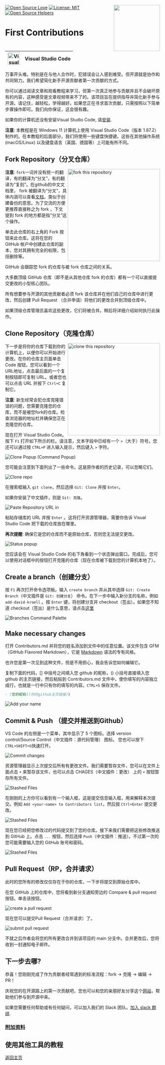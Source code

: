 [![Open Source Love](https://badges.frapsoft.com/os/v1/open-source.svg?v=103)](https://github.com/ellerbrock/open-source-badges/)
[<img align="right" width="150" src="https://firstcontributions.github.io/assets/Readme/join-slack-team.png">](https://join.slack.com/t/firstcontributors/shared_invite/zt-1hg51qkgm-Xc7HxhsiPYNN3ofX2_I8FA)
[![License: MIT](https://img.shields.io/badge/License-MIT-green.svg)](https://opensource.org/licenses/MIT)
[![Open Source Helpers](https://www.codetriage.com/roshanjossey/first-contributions/badges/users.svg)](https://www.codetriage.com/roshanjossey/first-contributions)

# First Contributions

| <img alt="Visual Studio Code" src="https://upload.wikimedia.org/wikipedia/commons/2/2d/Visual_Studio_Code_1.18_icon.svg" width="40"> | Visual Studio Code |
| ------------------------------------------------------------------------------------------------------------------------------------ | ------------------ |

万事开头难。特别是在与他人合作时，犯错误会让人感到难受。但开源就是协作和共同努力。我们希望简化新手开源贡献者第一次贡献的方式。

你可以通过阅读文章和观看教程来学习，但第一次真正地参与贡献并且不会破坏原有的内容，这种感受是文章视频带来不了的。该项目旨在提供指导并简化新手参与开源。请记住，越轻松，学得越好。如果您正在寻求首次贡献，只需按照以下简单步骤操作即可。我们向你保证，这会很有趣。

如果你的计算机还没有安装Visual Studio Code, 请[安装](https://code.visualstudio.com/download).

**注意**: 本教程是在 Windows 11 计算机上使用 Visual Studio Code（版本 1.87.2）制作的。在本教程的后面部分，我们将使用一些键盘快捷键。这些在其他操作系统 (macOS/Linux) 以及键盘语言（英国、德国等）上可能有所不同。

## Fork Repository（分叉仓库）

<img align="right" width="300" src="https://firstcontributions.github.io/assets/Readme/fork.png" alt="fork this repository" />

**注意**: `fork`一词并没有统一的翻译，有的翻译为“分叉”，有的翻译为“复刻”。在github的中文文档里， fork 被翻译为“分叉”，具体内涵可以查看[文档](https://docs.github.com/zh/pull-requests/collaborating-with-pull-requests/working-with-forks/about-forks)，类似于创建备份的意思。为了交流的方便更推荐直接称之为 fork ，下文提到 fork 的地方都是指“分叉”这个操作。

单击此仓库的右上角的 Fork 按钮来此仓库。这将在您的 GitHub 帐户中创建此仓库的副本，您对其拥有完全的权限，包括删除等。

GitHub 会跟踪您 fork 的仓库与被 fork 仓库之间的关系。

大多数顶级 GitHub 仓库（即不是从其他仓库 fork 的仓库）都有一个可以直接提交更改的小型核心团队。

所有想要参与开源的其他贡献者必须 fork 该仓库并在他们自己的仓库中进行更改，然后创建 Pull Request （合并申请）将他们的更改合并到顶级仓库中。

如果顶级仓库管理员喜欢这些更改，它们将被合并。稍后将详细介绍如何执行此操作。

## Clone Repository（克隆仓库）

<img align="right" width="300" src="https://firstcontributions.github.io/assets/Readme/clone.png" alt="clone this repository" />

下一步是将你的仓库下载到你的计算机上，以便你可以开始进行更改。在你的仓库主页面单击 Code 按钮，您可以看到一个URL地址，点击最后面的一个复制按钮即可复制 URL。或者您也可以点击 URL 并按下 `Ctrl+C` 复制它。

**注意**: 新生经常会犯仓库克隆错误的问题，您需要克隆您的仓库，而不是被您fork的仓库。检查浏览器的地址栏并确保您正在克隆您的仓库。

现在打开 Visual Studio Code。按下 `F1` 打开如下所示的栏。请注意，文本字段中已经有一个 `>`（大于）符号。您还可以通过按 `CTRL+P` 进入输入提示，然后键入 `>` 字符。

<img src="https://firstcontributions.github.io/assets/gui-tool-tutorials/github-windows-vs-code-tutorial/vscode-2018-08-clone.png" alt="Clone Popup (Command Popup)" />

您可能会注意到下面列出了一些命令。这是原作者的历史记录，可以忽略它们。

<img src="https://firstcontributions.github.io/assets/gui-tool-tutorials/github-windows-vs-code-tutorial/vscode-2018-08-clone1.png" alt="Clone repo" />

在搜索框输入 `git clone`，然后选择 `Git: Clone` 并按 `Enter`。

如果你安装了中文插件，则是 `Git: 克隆`。

<img src="https://firstcontributions.github.io/assets/gui-tool-tutorials/github-windows-vs-code-tutorial/vscode-2018-08-clone2.png" alt="Paste Repository URL in" />

粘贴存储库的 URL 并按 `Enter` 。这将打开资源管理器，需要你告诉 Visual Studio Code 把下载的仓库放在哪里。

**再次提醒**: 确保它是您的仓库而不是原始仓库，否则您无法提交更改。

<img src="https://firstcontributions.github.io/assets/gui-tool-tutorials/github-windows-vs-code-tutorial/vscode-2018-08-clone3.png" alt="Status popup" />

您应该会在 Visual Studio Code 的右下角看到一个状态弹出窗口。完成后，您可以使用对话框中的按钮打开克隆的仓库（现在仓库被下载到您的计算机本地了）。

## Create a branch（创建分支）

按 `F1` 再次打开命令选项板。输入 `create branch` 并从其中选择 `Git: Create Branch`（中文插件是 `Git: 创建分支`） 命令。在下一步中输入新分支的名称，例如 `add-david-kroell` 。按 `Enter` 键，将创建分支并 checkout（签出）。如果您不知道 checkout（签出）是什么意思，请点击[这里](https://www.git-scm.com/docs/git-checkout/zh_HANS-CN)

<img src="https://firstcontributions.github.io/assets/gui-tool-tutorials/github-windows-vs-code-tutorial/vscode-2018-08-branch.png" alt="Branches Command Palette" />

## Make necessary changes

打开 Contributors.md 并将您的姓名添加到文件中的任意位置。该文件包含 GFM（GitHub Flavored Markdown），它是 <a href="https://en.wikipedia.org/wiki/Markdown">Markdown</a> 语法的专有风格。

也许您是第一次见到这种文件，但是不用担心，我会告诉您如何编辑它。

复制下面的代码，[] 中括号之间填入您 github 的昵称，() 小括号直接填入您 github 的主页链接，然后粘贴到 Contributors.md 文件中，使你填写的内容独立成行，也就是一行中只有你的填写的内容。`CTRL+S` 保存文件。

```markdown
- [您的昵称](你的github主页链接))
```


<img src="https://firstcontributions.github.io/assets/gui-tool-tutorials/github-windows-vs-code-tutorial/vscode-2018-08-changes.png" alt="Add your name" />

## Commit & Push （提交并推送到Github）

VS Code 的左侧是一个菜单，其中显示了 5 个图标。选择 version control/Source Control（中文插件：源代码管理） 图标。 您也可以按下`CTRL+SHIFT+G`快速打开。

<img src="https://firstcontributions.github.io/assets/gui-tool-tutorials/github-windows-vs-code-tutorial/vscode-2018-08-commit.png" alt="Commit changes" />

资源管理器显示上次提交后所有有更改文件。我们需要暂存文件，您可以在文件上面点击 `+` 来暂存该文件，也可以点击 CHAGES（中文插件：更改） 上的 `+` 按钮暂存所有文件。

<img src="https://firstcontributions.github.io/assets/gui-tool-tutorials/github-windows-vs-code-tutorial/vscode-2018-08-commit1.png" alt="Stashed Files">

在刚刚的上方你可以看到有一个输入框，这是提交信息输入框，用来解释本次提交。例如 `Add <your-name> to Contributors list`，然后按 `Ctrl+Enter` 提交更改。

<img src="https://firstcontributions.github.io/assets/gui-tool-tutorials/github-windows-vs-code-tutorial/vscode-2018-08-push.png" alt="Stashed Files">

现在您已经把您修改过的代码提交到了您的仓库。接下来我们需要把这些修改推送到 GitHub 上。点击 `...` 按钮，然后选择 `Push`（中文插件：推送）。不过第一次的您可能需要输入您的 GitHub 账号和密码。

<img src="https://firstcontributions.github.io/assets/gui-tool-tutorials/github-windows-vs-code-tutorial/vscode-2018-08-gh-auth.png" alt="Stashed Files">

## Pull Request（RP，合并请求）

此时的您所有的修改仅仅存在于你的仓库，一下步将提交到原始仓库中。

在您 GitHub 上的仓库中，您将看到新分支通知旁边的 Compare & pull request 按钮。单击该按钮。

<img src="https://firstcontributions.github.io/assets/Readme/compare-and-pull.png" alt="create a pull request" />

现在您可以提交Pull Request（合并请求）了。

<img src="https://firstcontributions.github.io/assets/Readme/submit-pull-request.png" alt="submit pull request" />

不就之后作者会将您的所有更改合并到该项目的 main 分支中。合并更改后，您将收到一封通知电子邮件。

## 下一步去哪?

恭喜！您刚刚完成了作为贡献者经常遇到的标准流程：fork -> 克隆 -> 编辑 -> PR！

庆祝您的在开源路上的第一次贡献吧，您也可以和您的亲朋好友分享这个[网站](https://firstcontributions.github.io#social-share)，帮助他们参与到开源中来。

如果您需要任何帮助或有任何疑问，可以加入我们的 Slack 团队。[加入 slack 群组](https://join.slack.com/t/firstcontributors/shared_invite/zt-1hg51qkgm-Xc7HxhsiPYNN3ofX2_I8FA).

### [附加资料](../../../additional-material/translations/Chinese/additional-material.zh-cn.md)

## 使用其他工具的教程

[返回主页](https://github.com/firstcontributions/first-contributions#tutorials-using-other-tools)

